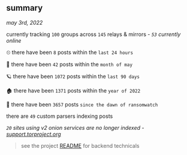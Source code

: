 
## summary
_may 3rd, 2022_

currently tracking `100` groups across `145` relays & mirrors - _`53` currently online_

⏲ there have been `8` posts within the `last 24 hours`

🦈 there have been `42` posts within the `month of may`

🪐 there have been `1072` posts within the `last 90 days`

🏚 there have been `1371` posts within the `year of 2022`

🦕 there have been `3657` posts `since the dawn of ransomwatch`

there are `49` custom parsers indexing posts

_`20` sites using v2 onion services are no longer indexed - [support.torproject.org](https://support.torproject.org/onionservices/v2-deprecation/)_

> see the project [README](https://github.com/thetanz/ransomwatch#ransomwatch--) for backend technicals
